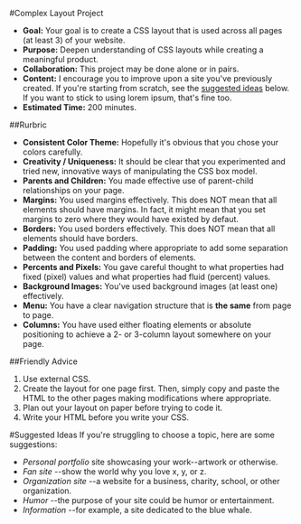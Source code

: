 #Complex Layout Project

* **Goal:** Your goal is to create a CSS layout that is used across all pages (at least 3) of your website.
* **Purpose:** Deepen understanding of CSS layouts while creating a meaningful product.
* **Collaboration:** This project may be done alone or in pairs. 
* **Content:** I encourage you to improve upon a site you've previously created. If you're starting from scratch, see the [suggested ideas](#suggested-ideas) below. If you want to stick to using lorem ipsum, that's fine too.
* **Estimated Time:** 200 minutes.

##Rurbric

* **Consistent Color Theme:** Hopefully it's obvious that you chose your colors carefully.
* **Creativity / Uniqueness:** It should be clear that you experimented and tried new, innovative ways of manipulating the CSS box model.
* **Parents and Children:** You made effective use of parent-child relationships on your page.
* **Margins:** You used margins effectively. This does NOT mean that all elements should have margins. In fact, it might mean that you set margins to zero where they would have existed by defaut.
* **Borders:** You used borders effectively. This does NOT mean that all elements should have borders.
* **Padding:** You used padding where appropriate to add some separation between the content and borders of elements.
* **Percents and Pixels:** You gave careful thought to what properties had fixed (pixel) values and what properties had fluid (percent) values.
* **Background Images:** You've used background images (at least one) effectively.
* **Menu:** You have a clear navigation structure that is **the same** from page to page.
* **Columns:** You have used either floating elements or absolute positioning to achieve a 2- or 3-column layout somewhere on your page.

##Friendly Advice

1. Use external CSS.
2. Create the layout for one page first. Then, simply copy and paste the HTML to the other pages making modifications where appropriate.
3. Plan out your layout on paper before trying to code it.
4. Write your HTML before you write your CSS.

#Suggested Ideas
If you're struggling to choose a topic, here are some suggestions:

* *Personal portfolio* site showcasing your work--artwork or otherwise.
* *Fan site* --show the world why you love x, y, or z.
* *Organization site* --a website for a business, charity, school, or other organization.
* *Humor* --the purpose of your site could be humor or entertainment.
* *Information* --for example, a site dedicated to the blue whale.